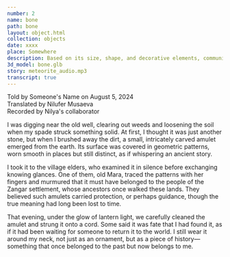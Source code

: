 ```yaml
---
number: 2
name: bone
path: bone
layout: object.html
collection: objects
date: xxxx
place: Somewhere
description: Based on its size, shape, and decorative elements, community suggests that this amulet may have been worn as a piece of personal adornment, perhaps on a cord or chain. The geometric patterns may have held symbolic or spiritual significance for the people of the Zangar settlement.yu
3d_model: bone.glb
story: meteorite_audio.mp3
transcript: true
---
```

<div class="meta">
Told by Someone's Name on August 5, 2024 <br>
Translated by Nilufer Musaeva<br>
Recorded by Nilya's collaborator
</div>

I was digging near the old well, clearing out weeds and loosening the soil when my spade struck something solid. At first, I thought it was just another stone, but when I brushed away the dirt, a small, intricately carved amulet emerged from the earth. Its surface was covered in geometric patterns, worn smooth in places but still distinct, as if whispering an ancient story.

I took it to the village elders, who examined it in silence before exchanging knowing glances. One of them, old Mara, traced the patterns with her fingers and murmured that it must have belonged to the people of the Zangar settlement, whose ancestors once walked these lands. They believed such amulets carried protection, or perhaps guidance, though the true meaning had long been lost to time.

That evening, under the glow of lantern light, we carefully cleaned the amulet and strung it onto a cord. Some said it was fate that I had found it, as if it had been waiting for someone to return it to the world. I still wear it around my neck, not just as an ornament, but as a piece of history—something that once belonged to the past but now belongs to me.
